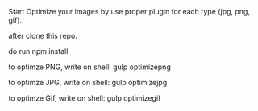 Start Optimize your images by use proper plugin for each type (jpg, png, gif).


after clone this repo.

do run npm install

to optimze PNG, write on shell: gulp optimizepng

to optimze JPG, write on shell: gulp optimizejpg 

to optimze Gif, write on shell: gulp optimizegif 